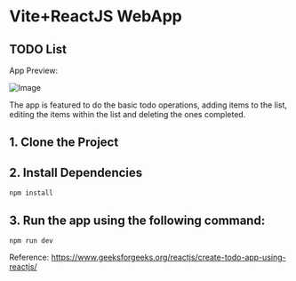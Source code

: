 # Vite+ReactJS WebApp

## TODO List

App Preview:

![Image](https://github.com/user-attachments/assets/a60b283a-d7ca-4098-a13b-da2fff490069)


The app is featured to do the basic todo operations, adding items to the list, editing the items within the list and deleting the ones completed.

## 1. Clone the Project

## 2. Install Dependencies
```
npm install
```

## 3. Run the app using the following command: 
```
npm run dev
```

Reference: https://www.geeksforgeeks.org/reactjs/create-todo-app-using-reactjs/